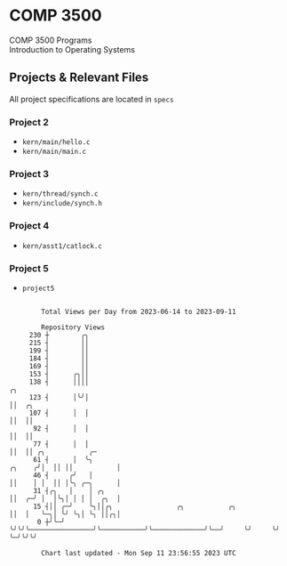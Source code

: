 # COMP 3500
COMP 3500 Programs  
Introduction to Operating Systems  
## Projects & Relevant Files
All project specifications are located in `specs`
### Project 2
- `kern/main/hello.c`
- `kern/main/main.c`
### Project 3
- `kern/thread/synch.c`
- `kern/include/synch.h`
### Project 4
- `kern/asst1/catlock.c`
### Project 5
- `project5`

```

        Total Views per Day from 2023-06-14 to 2023-09-11

        Repository Views
     230 ┼        ╭╮
     215 ┤        ││
     199 ┤        ││
     184 ┤        ││
     169 ┤        ││
     153 ┤      ╭╮││
     138 ┤      ││││                                                         ╭╮
     123 ┤      │╰╯│                                                         ││  ╭╮
     107 ┤      │  │                                                         ││  ││
      92 ┤      │  │                                                         ││  ││
      77 ┤      │  │                                                         ││  ││ ╭╮           ╭─
      61 ┤      │  ╰╮                                                 ╭╮    ╭╯│  ││ ││           │
      46 ┤     ╭╯   │                                                 ││    │ │  ││ │╰╮ ╭─╮      │
      31 ┤╭╮   │    │ ╭╮                                              ││  ╭─╯ │  │╰╮│ │ │ │  ╭╮  │
      15 ┤││ ╭─╯    ╰╮││╭╮                ╭╮           ╭╮             ││  │   ╰─╮│ ╰╯ ╰╮│ ╰╮ ││╭╮│
       0 ┼╯╰─╯       ╰╯╰╯╰────────────────╯╰───────────╯╰─────────────╯╰──╯     ╰╯     ╰╯  ╰─╯╰╯╰╯

        Chart last updated - Mon Sep 11 23:56:55 2023 UTC
        
```
